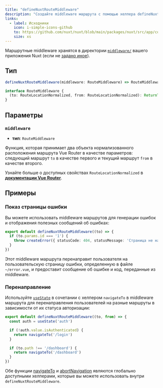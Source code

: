 ```yaml
---
title: "defineNuxtRouteMiddleware"
description: "Создайте middleware маршрута с помощью хелпера defineNuxtRouteMiddleware и присвойте ему имя."
links:
  - label: Исходники
    icon: i-simple-icons-github
    to: https://github.com/nuxt/nuxt/blob/main/packages/nuxt/src/app/composables/router.ts
    size: xs
---
```


Маршрутные middleware хранятся в директории [`middleware/`](/docs/guide/directory-structure/middleware) вашего приложения Nuxt (если не [задано иное](/docs/api/nuxt-config#middleware)).

## Тип

```ts
defineNuxtRouteMiddleware(middleware: RouteMiddleware) => RouteMiddleware

interface RouteMiddleware {
  (to: RouteLocationNormalized, from: RouteLocationNormalized): ReturnType<NavigationGuard>
}
```

## Параметры

### `middleware`

- **тип**: `RouteMiddleware`

Функция, которая принимает два объекта нормализованного расположения маршрута Vue Router в качестве параметров: следующий маршрут `to` в качестве первого и текущий маршрут `from` в качестве второго.

Узнайте больше о доступных свойствах `RouteLocationNormalized` в **[документации Vue Router](https://router.vuejs.org/api/type-aliases/RouteLocationNormalized.html)**.

## Примеры

### Показ страницы ошибки

Вы можете использовать middleware маршрутов для генерации ошибок и отображения полезных сообщений об ошибках:

```ts [middleware/error.ts]
export default defineNuxtRouteMiddleware((to) => {
  if (to.params.id === '1') {
    throw createError({ statusCode: 404, statusMessage: 'Страница не найдена' })
  }
})
```

Этот middleware маршрута перенаправит пользователя на пользовательскую страницу ошибки, определенную в файле `~/error.vue`, и предоставит сообщение об ошибке и код, переданные из middleware.

### Перенаправление

Используйте [`useState`](/docs/api/composables/use-state) в сочетании с хелпером `navigateTo` в middleware маршрута для перенаправления пользователей на разные маршруты в зависимости от их статуса авторизации:

```ts [middleware/auth.ts]
export default defineNuxtRouteMiddleware((to, from) => {
  const auth = useState('auth')

  if (!auth.value.isAuthenticated) {
    return navigateTo('/login')
  }

  if (to.path !== '/dashboard') {
    return navigateTo('/dashboard')
  }
})
```

Обе функции [navigateTo](/docs/api/utils/navigate-to) и [abortNavigation](/docs/api/utils/abort-navigation) являются глобально доступными хелперами, которые вы можете использовать внутри `defineNuxtRouteMiddleware`.
